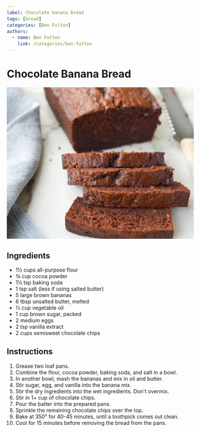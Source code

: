 ```yaml
---
label: Chocolate banana bread
tags: [bread]
categories: [Ben Fulton]
authors:
  - name: Ben Fulton
    link: /categories/ben-fulton
---
```


# Chocolate Banana Bread
![Chocolate chips and cocoa powder give this soft chocolate banana bread a deep chocolate flavor.](/static/banners/chocolate-banana-bread.jpeg)

## Ingredients
- 1½ cups all-purpose flour
- ¾ cup cocoa powder
- 1½ tsp baking soda
- 1 tsp salt (less if using salted butter)
- 5 large brown bananas
- 6 tbsp unsalted butter, melted
- ⅓ cup vegetable oil
- 1 cup brown sugar, packed
- 2 medium eggs
- 2 tsp vanilla extract
- 2 cups semisweet chocolate chips

## Instructions
1. Grease two loaf pans.
2. Combine the flour, cocoa powder, baking soda, and salt in a bowl. 
3. In another bowl, mash the bananas and mix in oil and butter. 
4. Stir sugar, egg, and vanilla into the banana mix. 
5. Stir the dry ingredients into the wet ingredients. Don't overmix. 
6. Stir in 1+ cup of chocolate chips. 
7. Pour the batter into the prepared pans. 
8. Sprinkle the remaining chocolate chips over the top. 
9. Bake at 350° for 40-45 minutes, until a toothpick comes out clean. 
10. Cool for 15 minutes before removing the bread from the pans.
